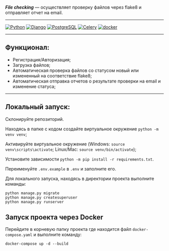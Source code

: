  <b>_File cheсking_</b> — осуществляет проверку файлов через flake8 и отправляет отчет на email.

---

[![Python](https://img.shields.io/badge/-Python-464646?style=flat-square&logo=Python)](https://www.python.org/)
[![Django](https://img.shields.io/badge/-Django-464646?style=flat-square&logo=Django)](https://www.djangoproject.com/)
[![PostgreSQL](https://img.shields.io/badge/-PostgreSQL-464646?style=flat-square&logo=PostgreSQL)](https://www.postgresql.org/)
[![Celery](https://img.shields.io/badge/-Celery-464646?style=flat-square&logo=Celery)](https://www.celeryq.dev/)
[![docker](https://img.shields.io/badge/-Docker-464646?style=flat-square&logo=docker)](https://www.docker.com/)

---


## Функционал:
* Регистрация/Авторизация;
* Загрузка файлов;
* Автоматическая проверка файлов со статусом новый или измененный на соответствие flake8;
* Автоматическая отправка отчетов о результате проверки на email и изменение статуса;
---

## Локальный запуск:

  Склонируйте репозиторий.

  Находясь в папке с кодом создайте виртуальное окружение `python -m venv venv`;
  
  Активируйте виртуальное окружение (Windows: `source venv\scripts\activate`; Linux/Mac: `source venv/bin/activate`);

  Установите зависимости `python -m pip install -r requirements.txt`.

  Переименуйте `.env.example` в `.env` и заполните его.

  Для локального запуска, находясь в директории проекта выполните команды:
  ```
  python manage.py migrate
  python manage.py createsuperuser
  python manage.py runserver
  ```

## Запуск проекта через Docker

Перейдите в корневую папку проекта где находится файл `docker-compose.yaml` и выполните команду:

```
docker-compose up -d --build
```
